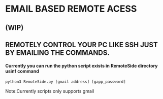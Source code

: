#                        EMAIL BASED REMOTE ACESS
##                              (WIP)


## REMOTELY CONTROL YOUR PC LIKE SSH JUST BY EMAILING THE COMMANDS.
<h4>Currently you can run the python script exists in RemoteSide directory usinf command</h4>
<code>python3 RemoteSide.py [gmail address] [gapp_password]</code>
  <p>Note:Currently scripts only supports gmail</p>
